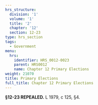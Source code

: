 ```yaml
---
hrs_structure:
  division: '1'
  volume: '1'
  title: '2'
  chapter: '12'
  section: 12-23
type: hrs_section
tags:
  - Government
menu:
  hrs:
    identifier: HRS_0012-0023
    parent: HRS0012
    name: Chapter 12 Primary Elections
weight: 21070
title: Primary Elections
full_title: Chapter 12 Primary Elections
---
```

**§12-23 REPEALED.** L 1979, c 125, §4.